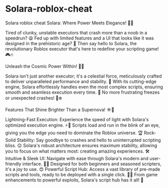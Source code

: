 # Solara-roblox-cheat
Solara roblox cheat
Solara: Where Power Meets Elegance! 🚀💎

Tired of clunky, unstable executors that crash more than a noob in a speedrun? 😫 Fed up with limited features and a UI that looks like it was designed in the prehistoric age? 🦕 Then say hello to Solara, the revolutionary Roblox executor that's here to redefine your scripting game! 🎮🔥

Unleash the Cosmic Power Within! 🌌💥

Solara isn't just another executor; it's a celestial force, meticulously crafted to deliver unparalleled performance and stability. 🌠 With its cutting-edge engine, Solara effortlessly handles even the most complex scripts, ensuring smooth and seamless execution every time. 💯 No more frustrating freezes or unexpected crashes! 🚫❄️

Features That Shine Brighter Than a Supernova! ☀️💫

Lightning-Fast Execution: Experience the speed of light with Solara's optimized execution engine. ⚡️💨 Scripts load and run in the blink of an eye, giving you the edge you need to dominate the Roblox universe. 🏆
Rock-Solid Stability: Say goodbye to crashes and hello to uninterrupted scripting bliss. 😌 Solara's robust architecture ensures maximum stability, allowing you to focus on what matters most: creating amazing experiences. 🛠️
Intuitive & Sleek UI: Navigate with ease through Solara's modern and user-friendly interface. 🎨✨ Designed for both beginners and seasoned scripters, it's a joy to use. 😍
Powerful Script Hub: Access a vast library of pre-made scripts and tools, ready to be deployed with a single click. 📂🚀 From game enhancements to powerful exploits, Solara's script hub has it all! 🎁

